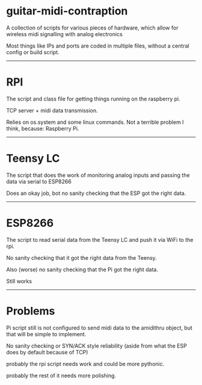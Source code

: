 # guitar-midi-contraption
A collection of scripts for various pieces of hardware, which allow for wireless midi signalling with analog electronics

Most things like IPs and ports are coded in multiple files, without a central config or build script.

---

# RPI

The script and class file for getting things running on the raspberry pi.

TCP server + midi data transmission.

Relies on os.system and some linux commands.
Not a terrible problem I think, because: Raspberry Pi.

---

# Teensy LC

The script that does the work of monitoring analog inputs and passing the data via serial to ESP8266

Does an okay job, bot no sanity checking that the ESP got the right data.

---

# ESP8266

The script to read serial data from the Teensy LC and push it via WiFi to the rpi.

No sanity checking that it got the right data from the Teensy.

Also (worse) no sanity checking that the Pi got the right data.

Still works

---

# Problems

Pi script still is not configured to send midi data to the amidithru object, but that will be simple to implement.

No sanity checking or SYN/ACK style reliability (aside from what the ESP does by default because of TCP)

probably the rpi script needs work and could be more pythonic.

probably the rest of it needs more polishing.
